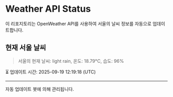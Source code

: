 
# Weather API Status

이 리포지토리는 OpenWeather API를 사용하여 서울의 날씨 정보를 자동으로 업데이트합니다.

## 현재 서울 날씨
> 서울의 현재 날씨: light rain, 온도: 18.79°C, 습도: 96%

⏳ 업데이트 시간: 2025-09-19 12:19:18 (UTC)

---
자동 업데이트 봇에 의해 관리됩니다.
